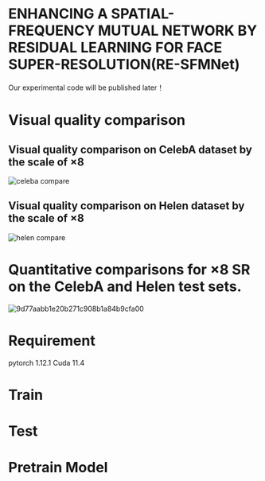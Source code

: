 # ENHANCING A SPATIAL-FREQUENCY MUTUAL NETWORK BY RESIDUAL LEARNING FOR FACE SUPER-RESOLUTION(RE-SFMNet)

Our experimental code will be published later！

# Visual quality comparison
## Visual quality comparison on CelebA dataset by the scale of ×8
![celeba compare](https://github.com/haohena/RE-SFMNet/assets/64673962/e35e3a60-8e24-4217-9483-8716831526a7)
## Visual quality comparison on Helen dataset by the scale of ×8
![helen compare](https://github.com/haohena/RE-SFMNet/assets/64673962/7415aa51-4e74-4691-8878-00ea3b2b9d8c)
# Quantitative comparisons for ×8 SR on the CelebA and Helen test sets.
![9d77aabb1e20b271c908b1a84b9cfa00](https://github.com/haohena/RE-SFMNet/assets/64673962/612d82ce-1ef0-445e-9bc7-df8aee526f96)
# Requirement
pytorch 1.12.1 Cuda 11.4
# Train
# Test
# Pretrain Model
